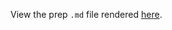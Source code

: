 View the prep `.md` file rendered [here](https://github.com/OHI-Science/bhi/blob/draft/baltic2015/prep/AO/ao_prep.md).
